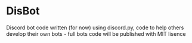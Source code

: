 # DisBot


Discord bot code written (for now) using discord.py, code to help others develop their own bots - full bots code will be published with MIT lisence 
